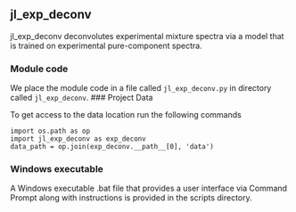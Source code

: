 ## jl_exp_deconv

jl_exp_deconv deconvolutes experimental mixture spectra via a model that is trained on experimental pure-component spectra.

### Module code

We place the module code in a file called `jl_exp_deconv.py` in directory called
`jl_exp_deconv`. ### Project Data

To get access to the data location run the following commands

    import os.path as op
    import jl_exp_deconv as exp_deconv
    data_path = op.join(exp_deconv.__path__[0], 'data')

### Windows executable

A Windows executable .bat file that provides a user interface via Command Prompt along with instructions is provided in the scripts directory.
